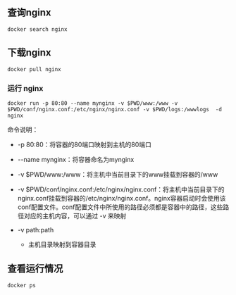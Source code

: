 ## 查询nginx

```
docker search nginx
```

## 下载nginx

```
docker pull nginx
```

### 运行 nginx

```
docker run -p 80:80 --name mynginx -v $PWD/www:/www -v $PWD/conf/nginx.conf:/etc/nginx/nginx.conf -v $PWD/logs:/wwwlogs  -d nginx
```

命令说明：

* -p 80:80：将容器的80端口映射到主机的80端口

* --name mynginx：将容器命名为mynginx

* -v $PWD/www:/www：将主机中当前目录下的www挂载到容器的/www

* -v $PWD/conf/nginx.conf:/etc/nginx/nginx.conf：将主机中当前目录下的nginx.conf挂载到容器的/etc/nginx/nginx.conf。nginx容器启动时会使用该conf配置文件。conf配置文件中所使用的路径必须都是容器中的路径，这些路径对应的主机内容，可以通过 -v 来映射

* -v path:path

  * 主机目录映射到容器目录

## 查看运行情况

```
docker ps
```



